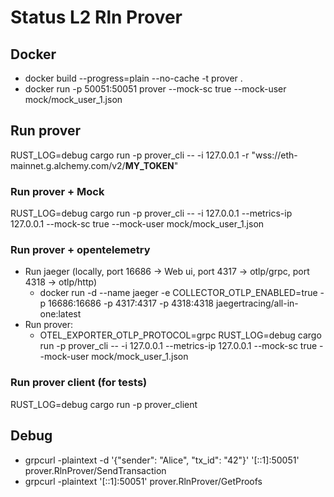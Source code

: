 # Status L2 Rln Prover

## Docker

* docker build --progress=plain --no-cache -t prover .
* docker run -p 50051:50051 prover --mock-sc true --mock-user mock/mock_user_1.json

## Run prover

RUST_LOG=debug cargo run -p prover_cli -- -i 127.0.0.1 -r "wss://eth-mainnet.g.alchemy.com/v2/__MY_TOKEN__"

### Run prover + Mock

RUST_LOG=debug cargo run -p prover_cli -- -i 127.0.0.1 --metrics-ip 127.0.0.1 --mock-sc true --mock-user mock/mock_user_1.json

### Run prover + opentelemetry

* Run jaeger (locally, port 16686 -> Web ui, port 4317 -> otlp/grpc, port 4318 -> otlp/http)
  * docker run -d --name jaeger -e COLLECTOR_OTLP_ENABLED=true -p 16686:16686 -p 4317:4317 -p 4318:4318 jaegertracing/all-in-one:latest
* Run prover:
  * OTEL_EXPORTER_OTLP_PROTOCOL=grpc RUST_LOG=debug cargo run -p prover_cli -- -i 127.0.0.1 --metrics-ip 127.0.0.1 --mock-sc true --mock-user mock/mock_user_1.json 

### Run prover client (for tests)

RUST_LOG=debug cargo run -p prover_client

## Debug

* grpcurl -plaintext -d '{"sender": "Alice", "tx_id": "42"}' '[::1]:50051' prover.RlnProver/SendTransaction
* grpcurl -plaintext '[::1]:50051' prover.RlnProver/GetProofs